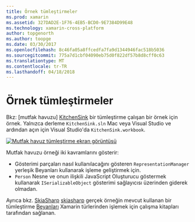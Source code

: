 ```yaml
---
title: Örnek tümleştirmeler
ms.prod: xamarin
ms.assetid: 327DAD2E-1F76-4EB5-BCD0-9E7384D99E48
ms.technology: xamarin-cross-platform
author: topgenorth
ms.author: toopge
ms.date: 03/30/2017
ms.openlocfilehash: 8c46fa05a8ffcedfa7fa9d1344946fac518b5036
ms.sourcegitcommit: 775a7d1cbf04090eb75d0f822df57b8d8cff0c63
ms.translationtype: MT
ms.contentlocale: tr-TR
ms.lasthandoff: 04/18/2018
---
```

# <a name="sample-integrations"></a>Örnek tümleştirmeler

Bkz: [mutfak havuzu] [ KitchenSink] bir tümleştirme çalışan bir örnek için örnek. Yalnızca derleme `KitchenSink.sln` Mac veya Visual Studio ve ardından açın için Visual Studio'da `KitchenSink.workbook`.

[![Mutfak havuz tümleştirme ekran görüntüsü](samples-images/kitchensinkintegrationscreenshot.png)](samples-images/kitchensinkintegrationscreenshot.png#lightbox)

Mutfak havuzu örneği iki kavramlarını gösterir:

* Gösterimi parçaları nasıl kullanılacağını gösteren `RepresentationManager` yerleşik Beyanları kullanarak işleme geliştirmek için.
* `Person` Nesne ve onun ilişkili JavaScript Oluşturucu göstermek kullanarak `ISerializableObject` gösterimi sağlayıcısı üzerinden giderek olmadan.

Ayrıca bkz. [SkiaSharp] [ skiasharp] gerçek örneğin mevcut kullanan bir tümleştirme [Beyanları](~/tools/workbooks/sdk/representations.md) Xamarin türlerinden işlemek için çalışma kitapları tarafından sağlanan.

[KitchenSink]: https://github.com/xamarin/Workbooks/tree/master/SDK/Samples/KitchenSink
[skiasharp]: https://github.com/mono/SkiaSharp/tree/master/source/SkiaSharp.Workbooks